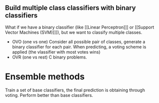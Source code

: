 

## Build multiple class classifiers with binary classifiers
What if we have a binary classifier (like [[Linear Perceptron]]] or [[Support Vector Machines (SVM)]]]), but we want to classify multiple classes.
- OVO (one vs one)
	Consider all possible pair of classes, generate a binary classifier for each pair.
	When predicting, a voting scheme is applied (the vlassifier with most votes wins)
- OVR (one vs rest)
	C binary problems.

# Ensemble methods
Train a set of base classifiers, the final prediction is obtaining through voting. Perform better than base classifiers.
